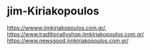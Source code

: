 # jim-Kiriakopoulos
https://wwww.jimkiriakopoulos.com.gr/,
https://www.traditionallyshop.jimkiriakopoulos.com.gr/
https://www.newsgood.jimkiriakopoulos.com.gr/
